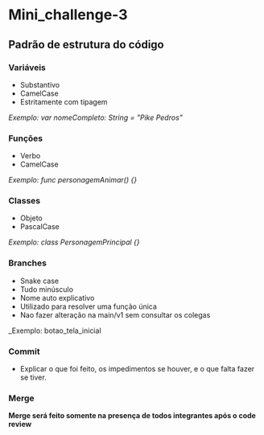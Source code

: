 # Mini_challenge-3

## Padrão de estrutura do código

### Variáveis

* Substantivo
* CamelCase
* Estritamente com tipagem

_Exemplo: var nomeCompleto: String = "Pike Pedros"_

### Funções

* Verbo
* CamelCase

_Exemplo: func personagemAnimar() {}_

### Classes

* Objeto
* PascalCase

_Exemplo: class PersonagemPrincipal {}_

### Branches

* Snake case
* Tudo minúsculo
* Nome auto explicativo
* Utilizado para resolver uma função única
* Nao fazer alteração na main/v1 sem consultar os colegas

_Exemplo: botao_tela_inicial

### Commit

* Explicar o que foi feito, os impedimentos se houver, e o que falta fazer se tiver.

### Merge

**Merge será feito somente na presença de todos integrantes após o code review**
